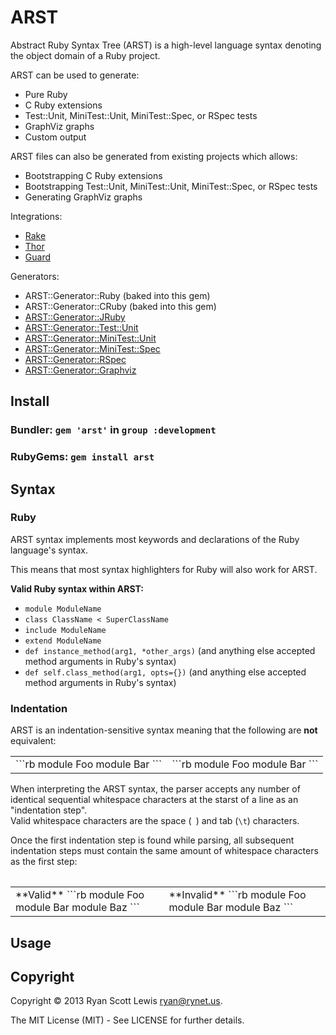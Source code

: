 # ARST

Abstract Ruby Syntax Tree (ARST) is a high-level language syntax denoting the object domain of a Ruby project.

ARST can be used to generate:

* Pure Ruby
* C Ruby extensions
* Test::Unit, MiniTest::Unit, MiniTest::Spec, or RSpec tests
* GraphViz graphs
* Custom output

ARST files can also be generated from existing projects which allows:

* Bootstrapping C Ruby extensions
* Bootstrapping Test::Unit, MiniTest::Unit, MiniTest::Spec, or RSpec tests
* Generating GraphViz graphs

Integrations:

* [Rake](https://github.com/RyanScottLewis/rake-arst)
* [Thor](https://github.com/RyanScottLewis/thor-arst)
* [Guard](https://github.com/RyanScottLewis/guard-arst)

Generators:

* ARST::Generator::Ruby (baked into this gem)
* ARST::Generator::CRuby (baked into this gem)
* [ARST::Generator::JRuby](https://github.com/RyanScottLewis/arst-generator-jruby)
* [ARST::Generator::Test::Unit](https://github.com/RyanScottLewis/arst-generator-test-unit)
* [ARST::Generator::MiniTest::Unit](https://github.com/RyanScottLewis/arst-generator-minitest-unit)
* [ARST::Generator::MiniTest::Spec](https://github.com/RyanScottLewis/arst-generator-minitest-spec)
* [ARST::Generator::RSpec](https://github.com/RyanScottLewis/arst-generator-rspec)
* [ARST::Generator::Graphviz](https://github.com/RyanScottLewis/arst-generator-graphviz)

## Install

### Bundler: `gem 'arst'` in `group :development`

### RubyGems: `gem install arst`

## Syntax

### Ruby

ARST syntax implements most keywords and declarations of the Ruby language's syntax.

This means that most syntax highlighters for Ruby will also work for ARST.

**Valid Ruby syntax within ARST:**

* `module ModuleName`
* `class ClassName < SuperClassName`
* `include ModuleName`
* `extend ModuleName`
* `def instance_method(arg1, *other_args)` (and anything else accepted method arguments in Ruby's syntax)
* `def self.class_method(arg1, opts={})` (and anything else accepted method arguments in Ruby's syntax)

### Indentation

ARST is an indentation-sensitive syntax meaning that the following are **not** equivalent:

<table width="100%"><tr><td>
```rb
module Foo
  module Bar
```
</td><td>
```rb
module Foo
module Bar
```
</td></tr><table>
  
When interpreting the ARST syntax, the parser accepts any number of identical sequential whitespace characters
at the starst of a line as an "indentation step".  
Valid whitespace characters are the space (` `) and tab (`\t`) characters.

Once the first indentation step is found while parsing, all subsequent indentation steps must contain the same
amount of whitespace characters as the first step:

<table width="100%"><tr><td>
**Valid**
```rb
module Foo
  module Bar
    module Baz
```
</td><td>
**Invalid**
```rb
module Foo
  module Bar
         module Baz
```
</td></tr><table>

## Usage

## Copyright

Copyright © 2013 Ryan Scott Lewis <ryan@rynet.us>.

The MIT License (MIT) - See LICENSE for further details.
